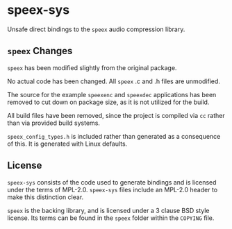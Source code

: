 # speex-sys

Unsafe direct bindings to the `speex` audio compression library.

## `speex` Changes

`speex` has been modified slightly from the original package.

No actual code has been changed. All `speex` .c and .h files are unmodified.

The source for the example `speexenc` and `speexdec` applications has been removed to cut down on package size, as it
is not utilized for the build.

All build files have been removed, since the project is compiled via `cc` rather than via provided build systems.

`speex_config_types.h` is included rather than generated as a consequence of this. It is generated with Linux defaults.

## License

`speex-sys` consists of the code used to generate bindings and is licensed under the terms of MPL-2.0. `speex-sys` files
include an MPL-2.0 header to make this distinction clear.

`speex` is the backing library, and is licensed under a 3 clause BSD style license. Its terms can be found in the
`speex` folder within the `COPYING` file.